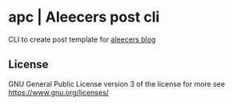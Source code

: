 # apc | Aleecers post cli

CLI to create post template for [aleecers blog]

## License
GNU General Public License version 3 of the license for more see <https://www.gnu.org/licenses/>


[aleecers blog]: https://github.com/aleecers/Aleecers.github.io
